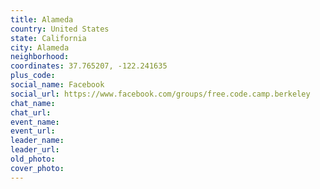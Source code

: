 ```yaml
---
title: Alameda
country: United States
state: California
city: Alameda
neighborhood: 
coordinates: 37.765207, -122.241635
plus_code:
social_name: Facebook
social_url: https://www.facebook.com/groups/free.code.camp.berkeley
chat_name:
chat_url:
event_name:
event_url:
leader_name:
leader_url:
old_photo: 
cover_photo:
---
```

